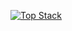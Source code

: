[![Top Stack](https://widget.realdeveloper.pro/api/top?stack=Docker,Ruby,JavaScript)](https://github.com/negabaro)
